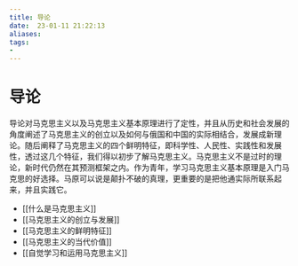 ```yaml
---
title: 导论
date:  23-01-11 21:22:13
aliases: 
tags: 
- 
---
```


# 导论

导论对马克思主义以及马克思主义基本原理进行了定性，并且从历史和社会发展的角度阐述了马克思主义的创立以及如何与俄国和中国的实际相结合，发展成新理论。随后阐释了马克思主义的四个鲜明特征，即科学性、人民性、实践性和发展性，透过这几个特征，我们得以初步了解马克思主义。马克思主义不是过时的理论，新时代仍然在其预测框架之内。作为青年，学习马克思主义基本原理是入门马克思的好选择。马原可以说是颠扑不破的真理，更重要的是把他通实际所联系起来，并且实践它。

- [[什么是马克思主义]]
- [[马克思主义的创立与发展]]
- [[马克思主义的鲜明特征]]
- [[马克思主义的当代价值]]
- [[自觉学习和运用马克思主义]]

